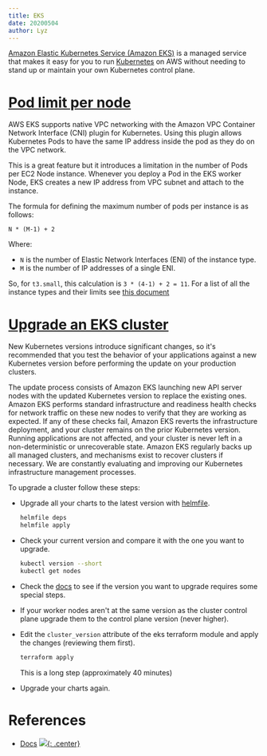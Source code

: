 ```yaml
---
title: EKS
date: 20200504
author: Lyz
---
```


[Amazon Elastic Kubernetes Service (Amazon
EKS)](https://docs.aws.amazon.com/eks/latest/userguide/what-is-eks.html) is
a managed service that makes it easy for you to run [Kubernetes](kubernetes.md) on AWS without
needing to stand up or maintain your own Kubernetes control plane.

# [Pod limit per node](https://www.linkedin.com/pulse/aws-eks-maximum-number-pods-per-ec2-node-instance-george-tsopouridis)

AWS EKS supports native VPC networking with the Amazon VPC Container Network
Interface (CNI) plugin for Kubernetes. Using this plugin allows Kubernetes Pods
to have the same IP address inside the pod as they do on the VPC network.

This is a great feature but it introduces a limitation in the number of Pods per
EC2 Node instance. Whenever you deploy a Pod in the EKS worker Node, EKS creates
a new IP address from VPC subnet and attach to the instance.

The formula for defining the maximum number of pods per instance is as follows:

```
N * (M-1) + 2
```

Where:

* `N` is the number of Elastic Network Interfaces (ENI) of the instance type.
* `M` is the number of IP addresses of a single ENI.

So, for `t3.small`, this calculation is `3 * (4-1) + 2 = 11`. For a list of all
the instance types and their limits see [this document](https://github.com/awslabs/amazon-eks-ami/blob/master/files/eni-max-pods.txt)

# [Upgrade an EKS cluster](https://docs.aws.amazon.com/eks/latest/userguide/update-cluster.html)

New Kubernetes versions introduce significant changes, so it's recommended that
you test the behavior of your applications against a new Kubernetes version
before performing the update on your production clusters.

The update process consists of Amazon EKS launching new API server nodes with
the updated Kubernetes version to replace the existing ones. Amazon EKS performs
standard infrastructure and readiness health checks for network traffic on these
new nodes to verify that they are working as expected. If any of these checks
fail, Amazon EKS reverts the infrastructure deployment, and your cluster remains
on the prior Kubernetes version. Running applications are not affected, and your
cluster is never left in a non-deterministic or unrecoverable state. Amazon EKS
regularly backs up all managed clusters, and mechanisms exist to recover
clusters if necessary. We are constantly evaluating and improving our Kubernetes
infrastructure management processes.

To upgrade a cluster follow these steps:

* Upgrade all your charts to the latest version with [helmfile](helmfile.md).
    ```bash
    helmfile deps
    helmfile apply
    ```
* Check your current version and compare it with the one you want to upgrade.
    ```bash
    kubectl version --short
    kubectl get nodes
    ```
* Check the
    [docs](https://docs.aws.amazon.com/eks/latest/userguide/update-cluster.html)
    to see if the version you want to upgrade requires some special steps.
* If your worker nodes aren't at the same version as the cluster control plane
    upgrade them to the control plane version (never higher).
* Edit the `cluster_version` attribute of the eks terraform module and apply the
    changes (reviewing them first).
    ```bash
    terraform apply
    ```

    This is a long step (approximately 40 minutes)
* Upgrade your charts again.

# References

* [Docs](https://docs.aws.amazon.com/eks/latest/userguide)
[![](not-by-ai.svg){: .center}](https://notbyai.fyi)
